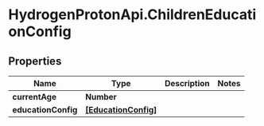 # HydrogenProtonApi.ChildrenEducationConfig

## Properties
Name | Type | Description | Notes
------------ | ------------- | ------------- | -------------
**currentAge** | **Number** |  | 
**educationConfig** | [**[EducationConfig]**](EducationConfig.md) |  | 


